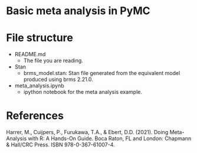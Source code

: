 # Basic meta analysis in PyMC

# File structure

- README.md
  - The file you are reading. 
- Stan
  - brms_model.stan: Stan file generated from the equivalent model produced using brms 2.21.0.
- meta_analysis.ipynb
  - ipython notebook for the meta analysis example.
  

# References
Harrer, M., Cuijpers, P., Furukawa, T.A., & Ebert, D.D. (2021). Doing Meta-Analysis with R: A Hands-On Guide. Boca Raton, FL and London: Chapmann & Hall/CRC Press. ISBN 978-0-367-61007-4.


